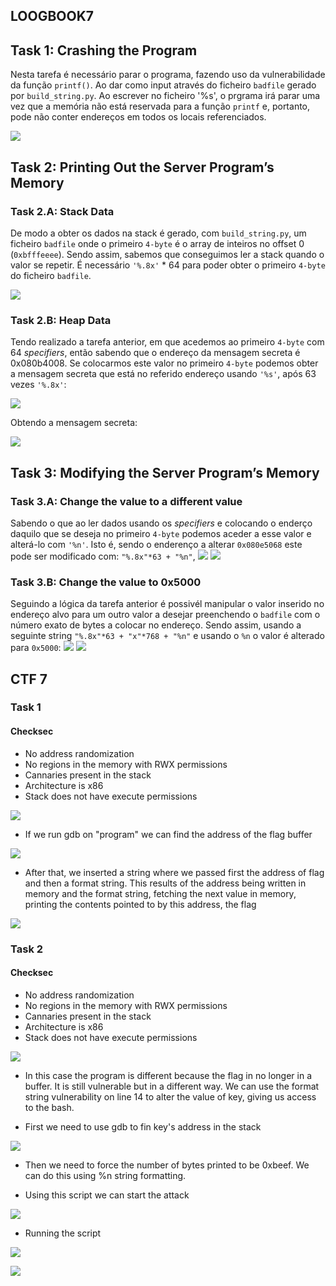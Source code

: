 ## LOOGBOOK7

## Task 1: Crashing the Program

Nesta tarefa é necessário parar o programa, fazendo uso da vulnerabilidade da função `printf()`. Ao dar como input através do ficheiro `badfile` gerado por `build_string.py`.
Ao escrever no ficheiro '%s', o prgrama irá parar uma vez que a memória não está reservada para a função `printf` e, portanto, pode não conter endereços em todos os locais referenciados.

![](images/FSI_forma_string/crashing.png)


## Task 2: Printing Out the Server Program’s Memory


### Task 2.A: Stack Data

De modo a obter os dados na stack é gerado, com `build_string.py`, um ficheiro `badfile` onde o primeiro `4-byte` é o array de inteiros no offset 0 (`0xbfffeeee`). Sendo assim, sabemos que conseguimos ler a stack quando o valor se repetir.
É necessário `'%.8x'` * 64 para poder obter o primeiro `4-byte` do ficheiro `badfile`.

![](images/FSI_forma_string/task2A_result.png)

### Task 2.B: Heap Data

Tendo realizado a tarefa anterior, em que acedemos ao primeiro `4-byte` com 64 *specifiers*, então sabendo que o endereço da mensagem secreta é 0x080b4008. Se colocarmos este valor no primeiro `4-byte` podemos obter a mensagem secreta que está no referido endereço usando `'%s'`, após 63 vezes `'%.8x'`:

![](images/FSI_forma_string/inputTask2B.png)


Obtendo a mensagem secreta:

![](images/FSI_forma_string/task2A_result.png)

## Task 3: Modifying the Server Program’s Memory


### Task 3.A: Change the value to a different value

Sabendo o que ao ler dados usando os *specifiers* e colocando o enderço daquilo que se deseja no primeiro `4-byte` podemos aceder a esse valor e alterá-lo com `'%n'`.
Isto é, sendo o enderenço a alterar `0x080e5068` este pode ser modificado com: `"%.8x"*63 + "%n"`,
![](images/FSI_forma_string/task3a_code.png)
![](images/FSI_forma_string/task3a.png)


### Task 3.B: Change the value to 0x5000

Seguindo a lógica da tarefa anterior é possivél manipular o valor inserido no endereço alvo para um outro valor a desejar preenchendo o `badfile` com o número exato de bytes a colocar no endereço.
Sendo assim, usando a seguinte string `"%.8x"*63 + "x"*768 + "%n"` e usando o `%n` o valor é alterado para `0x5000`:
![](images/FSI_forma_string/input_task3B.png)
![](images/FSI_forma_string/resultado_task3B.png)

## CTF 7

### Task 1

#### Checksec
- No address randomization
- No regions in the memory with RWX permissions
- Cannaries present in the stack
- Architecture is x86
- Stack does not have execute permissions

![](images/week7/ctf-checksec.jpg)

- If we run gdb on "program" we can find the address of the flag buffer

![](images/week7/ctf-enderecoflag.jpg)

- After that, we inserted a string where we passed first the address of flag and then a format string. This results of the address being written in memory and the format string, fetching the next value in memory, printing the contents pointed to by this address, the flag

![](images/week7/ctf-desafio1.jpg)

### Task 2

#### Checksec
- No address randomization
- No regions in the memory with RWX permissions
- Cannaries present in the stack
- Architecture is x86
- Stack does not have execute permissions

![](images/week7/ctf-desafio2-checksec.jpg)


- In this case the program is different because the flag in no longer in a buffer. It is still vulnerable but in a different way. We can use the format string vulnerability on line 14 to alter the value of key, giving us access to the bash.

- First we need to use gdb to fin key's address in the stack

![](images/week7/ctf-desafio2-keyaddress.jpg)

- Then we need to force the number of bytes printed to be 0xbeef. We can do this using %n string formatting.

- Using this script we can start the attack

![](images/week7/ctf-desafio2-script.jpg)

- Running the script

![](images/week7/ctf-desafio2-attack1.jpg)

![](images/week7/ctf-desafio2-attack2.jpg)

